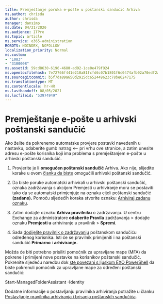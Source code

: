 ```yaml
---
title: Premještanje poruka e-pošte u poštanski sandučić Arhiva
ms.author: chrisda
author: chrisda
manager: dansimp
ms.date: 04/21/2020
ms.audience: ITPro
ms.topic: article
ms.service: o365-administration
ROBOTS: NOINDEX, NOFOLLOW
localization_priority: Normal
ms.custom:
- "1083"
- "3100008"
ms.assetid: 59cd8630-6196-4680-ad92-1ce0e479f924
ms.openlocfilehash: 7e72766f441e210a81fcfd6c07b1801f6c0474afb02a70edf2ad8dbb571f3d2a
ms.sourcegitcommit: b5f7da89a650d2915dc652449623c78be6247175
ms.translationtype: MT
ms.contentlocale: hr-HR
ms.lasthandoff: 08/05/2021
ms.locfileid: "53974949"
---
```

# <a name="move-email-to-the-archive-mailbox"></a>Premještanje e-pošte u arhivski poštanski sandučić

Ako želite da pokrenemo automatske provjere postavki navedenih u nastavku, odaberite gumb natrag <– pri vrhu ove stranice, a zatim unesite adresu e-pošte korisnika koji ima problema s premještanjem e-pošte u arhivski poštanski sandučić.

1. Provjerite je li **omogućen poštanski sandučić** Arhiva. Ako nije, slijedite korake u ovom [članku da biste](https://docs.microsoft.com/microsoft-365/compliance/enable-archive-mailboxes) omogućili arhivski poštanski sandučić.

2. Da biste poruke automatski arhivirali u  arhivski poštanski sandučić, oznaka zadržavanja s akcijom Premjesti u arhiviranje mora se postaviti tako da se automatski primjenjuje na oznaku cijeli poštanski sandučić **(zadano).** Pomoću sljedećih koraka stvorite oznaku: [Arhiviraj zadanu oznaku](https://docs.microsoft.com/microsoft-365/compliance/set-up-an-archive-and-deletion-policy-for-mailboxes#create-a-custom-archive-default-policy-tag).

3. Zatim dodajte oznaku **Arhiva pravilniku** o zadržavanju. U centru Exchange za administratore **odaberite Pravila** zadržavanja > dodajte oznaku **Premjesti u** arhiviranje u pravilnik > **Spremi**.

4. Sada [dodijelite pravilnik o zadržavanju](https://docs.microsoft.com/exchange/security-and-compliance/messaging-records-management/apply-retention-policy) poštanskom sandučiću određenog korisnika. Isti će se pravilnik primijeniti i na poštanski sandučić **Primarno** i **arhiviranje.**

Možda će biti potrebno prisiliti pomoćnik za upravljane mape (MFA) da pokrene i primijeni nove postavke na korisnikov poštanski sandučić. Pokrenite sljedeću naredbu dok [ste povezani s ljuskom EXO PowerShell](https://docs.microsoft.com/powershell/exchange/exchange-online/connect-to-exchange-online-powershell/connect-to-exchange-online-powershell?view=exchange-ps) da biste pokrenuli pomoćnik za upravljane mape za određeni poštanski sandučić:
  
Start-ManagedFolderAssistant -Identity <name of the mailbox>

Dodatne informacije o postavljanju pravilnika arhiviranja potražite u članku [Postavljanje pravilnika arhiviranja i brisanja poštanskih sandučića](https://docs.microsoft.com/microsoft-365/compliance/set-up-an-archive-and-deletion-policy-for-mailboxes#step-1-enable-archive-mailboxes-for-users).
  